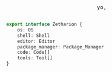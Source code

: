 <div align="center">

<pre>

yo,

</pre>

</div>

```typescript
export interface Zetharion {
	os: OS
	shell: Shell
	editor: Editor
	package_manager: Package_Manager
	code: Code[]
	tools: Tool[]
}
```
